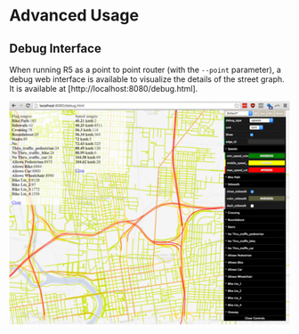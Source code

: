 
# Advanced Usage

## Debug Interface

When running R5 as a point to point router (with the `--point` parameter), a debug web interface is available to visualize the details of the street graph.
It is available at [http://localhost:8080/debug.html].

![Debug interface screenshot](debug-interface.png)
